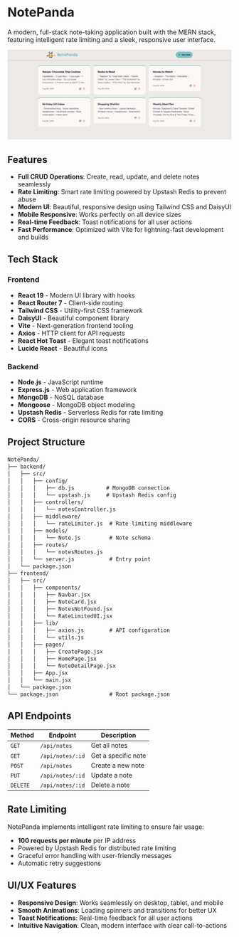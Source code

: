 # NotePanda

A modern, full-stack note-taking application built with the MERN stack, featuring intelligent rate limiting and a sleek, responsive user interface.

![Home.png](Home.png)

## Features

- **Full CRUD Operations**: Create, read, update, and delete notes seamlessly
- **Rate Limiting**: Smart rate limiting powered by Upstash Redis to prevent abuse
- **Modern UI**: Beautiful, responsive design using Tailwind CSS and DaisyUI
- **Mobile Responsive**: Works perfectly on all device sizes
- **Real-time Feedback**: Toast notifications for all user actions
- **Fast Performance**: Optimized with Vite for lightning-fast development and builds

## Tech Stack

### Frontend

- **React 19** - Modern UI library with hooks
- **React Router 7** - Client-side routing
- **Tailwind CSS** - Utility-first CSS framework
- **DaisyUI** - Beautiful component library
- **Vite** - Next-generation frontend tooling
- **Axios** - HTTP client for API requests
- **React Hot Toast** - Elegant toast notifications
- **Lucide React** - Beautiful icons

### Backend

- **Node.js** - JavaScript runtime
- **Express.js** - Web application framework
- **MongoDB** - NoSQL database
- **Mongoose** - MongoDB object modeling
- **Upstash Redis** - Serverless Redis for rate limiting
- **CORS** - Cross-origin resource sharing

## Project Structure

```
NotePanda/
├── backend/
│   ├── src/
│   │   ├── config/
│   │   │   ├── db.js          # MongoDB connection
│   │   │   └── upstash.js     # Upstash Redis config
│   │   ├── controllers/
│   │   │   └── notesController.js
│   │   ├── middleware/
│   │   │   └── rateLimiter.js  # Rate limiting middleware
│   │   ├── models/
│   │   │   └── Note.js         # Note schema
│   │   ├── routes/
│   │   │   └── notesRoutes.js
│   │   └── server.js           # Entry point
│   └── package.json
├── frontend/
│   ├── src/
│   │   ├── components/
│   │   │   ├── Navbar.jsx
│   │   │   ├── NoteCard.jsx
│   │   │   ├── NotesNotFound.jsx
│   │   │   └── RateLimitedUI.jsx
│   │   ├── lib/
│   │   │   ├── axios.js        # API configuration
│   │   │   └── utils.js
│   │   ├── pages/
│   │   │   ├── CreatePage.jsx
│   │   │   ├── HomePage.jsx
│   │   │   └── NoteDetailPage.jsx
│   │   ├── App.jsx
│   │   └── main.jsx
│   └── package.json
└── package.json                # Root package.json
```

## API Endpoints

| Method   | Endpoint         | Description         |
| -------- | ---------------- | ------------------- |
| `GET`    | `/api/notes`     | Get all notes       |
| `GET`    | `/api/notes/:id` | Get a specific note |
| `POST`   | `/api/notes`     | Create a new note   |
| `PUT`    | `/api/notes/:id` | Update a note       |
| `DELETE` | `/api/notes/:id` | Delete a note       |

## Rate Limiting

NotePanda implements intelligent rate limiting to ensure fair usage:

- **100 requests per minute** per IP address
- Powered by Upstash Redis for distributed rate limiting
- Graceful error handling with user-friendly messages
- Automatic retry suggestions

## UI/UX Features

- **Responsive Design**: Works seamlessly on desktop, tablet, and mobile
- **Smooth Animations**: Loading spinners and transitions for better UX
- **Toast Notifications**: Real-time feedback for all user actions
- **Intuitive Navigation**: Clean, modern interface with clear call-to-actions
